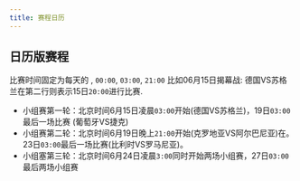 ```yaml
---
title: 赛程日历
---
```


## 日历版赛程

比赛时间固定为每天的 , `00:00`, `03:00`, `21:00` 比如06月15日揭幕战: 德国VS苏格兰在第二行则表示15日`20:00`进行比赛.

- 小组赛第一轮：北京时间6月15日凌晨`03:00`开始(德国VS苏格兰)，19日`03:00` 最后一场比赛 (葡萄牙VS捷克)
- 小组赛第二轮：北京时间6月19日晚上`21:00`开始(克罗地亚VS阿尔巴尼亚)在。23日`03:00`最后一场比赛(比利时VS罗马尼亚)。
- 小组塞第三轮：北京时间6月24日凌晨`3:00`同时开始两场小组赛，27日`03:00` 最后两场小组赛


<BattleCalendar 
  first-date-string="2024-06-10 00:00:00" 
  :race-config="[
    '@六月',
    '',
    '',
    '',
    '',
    ',de5:gb-sct1,hu1:ch3,@第1轮',
    'es3:hr0,it2:al1,pl1:nl2,',
    'si1:dk1,rs0:gb-eng1,ro3:ua0,',
    'be0:sk1,at0:fr1,',
    'tr3:ge1,pt2:cz1,hr2:al2,@第2轮21:00',
    // ---
    'de2:hu0,gb-sct1:ch1,si1:rs1,',
    'dk1:gb-eng1:,es1:it0,sk1:ua2,',
    'pl1:at3:,nl0:fr0,ge1:cz1,',
    'tr0:pt3:,be2:ro0,',
    // ---
    ',,ch1:de1,gb-sct0:hu1,,@第3轮03:00',
    ',,al0:es1,hr1:it1,,',
    'fr1:pl1,nl2:at3,dk0:rs0,gb-eng0:si0@00:00/03:00',
    'sk1:ro1,ua0:be0,ge2:pt0,cz1:tr2',
    '',
    '',
    'ch2:it0,de2:dk0,@16强赛',
    'gb-eng2:sk1,es4:ge1,@七月',
    'fr1:be0,pt0:si0',
    'ro0:nl3,at1:tr2',
    '',
    '',
    'es2:de1,pt0:fr0,@8强赛',
    'gb-eng1:ch1,nl2:tr1,',
    '',
    '',
    ',es:fr@半决赛',
    ',nl:gb-eng',
    '',
    '',
    '',
    ',tbd,@决赛',
  ]"
/>